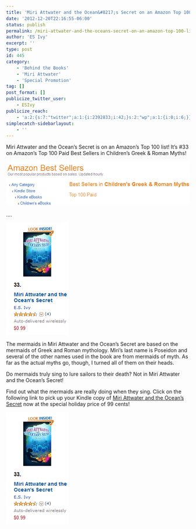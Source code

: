```yaml
---
title: 'Miri Attwater and the Ocean&#8217;s Secret on an Amazon Top 100 List!'
date: '2012-12-20T22:16:55-06:00'
status: publish
permalink: /miri-attwater-and-the-oceans-secret-on-an-amazon-top-100-list
author: 'ES Ivy'
excerpt: ''
type: post
id: 445
category:
    - 'Behind the Books'
    - 'Miri Attwater'
    - 'Special Promotion'
tag: []
post_format: []
publicize_twitter_user:
    - ESIvy
publicize_reach:
    - 'a:2:{s:7:"twitter";a:1:{i:2392833;i:42;}s:2:"wp";a:1:{i:0;i:6;}}'
simplecatch-sidebarlayout:
    - ''
---
```

Miri Attwater and the Ocean’s Secret is on an Amazon’s Top 100 list! It’s #33 on Amazon’s Top 100 Paid Best Sellers in Children’s Greek &amp; Roman Myths!

 ![Amazon Best Seller 12-20 626 x 149](../uploads/2012/12/amazon-best-seller-12-20-626-x-149.png)

….

[![Amazon 33 best seller list 12-20](../uploads/2012/12/amazon-33-best-seller-list-12-20.png)](http://www.amazon.com/Miri-Attwater-Oceans-Secret-ebook/dp/B0087451I2/)

The mermaids in Miri Attwater and the Ocean’s Secret are based on the mermaids of Greek and Roman mythology. Miri’s last name is Poseidon and several of the other names used in the book are from mermaids of myth. As far as the actual myths go, though, I turned all of them on their heads.

Do mermaids truly sing to lure sailors to their death? Not in Miri Attwater and the Ocean’s Secret!

Find out what the mermaids are really doing when they sing. Click on the following link to pick up your Kindle copy of [Miri Attwater and the Ocean’s Secret](http://www.amazon.com/Miri-Attwater-Oceans-Secret-ebook/dp/B0087451I2/) now at the special holiday price of 99 cents!

[![Amazon 33 best seller list 12-20](../uploads/2012/12/amazon-33-best-seller-list-12-20.png "Buy it now!")](http://www.amazon.com/Miri-Attwater-Oceans-Secret-ebook/dp/B0087451I2/)